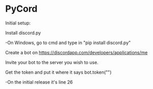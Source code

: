 # PyCord
Initial setup:

Install discord.py

-On Windows, go to cmd and type in "pip install discord.py"

Create a bot on https://discordapp.com/developers/applications/me

Invite your bot to the server you wish to use.

Get the token and put it where it says bot.token("")

-On the initial release it's line 26
